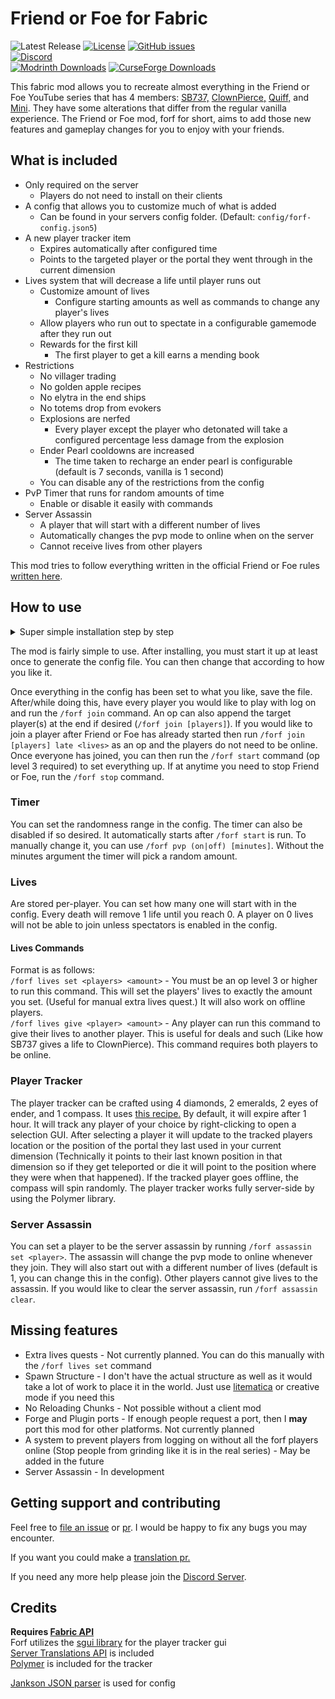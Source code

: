 # Friend or Foe for Fabric

![Latest Release](https://img.shields.io/github/v/tag/ILIkeFood971/forf?label=Latest%20Release)
[![License](https://img.shields.io/github/license/ILIkeFood971/forf)](https://github.com/ILikeFood971/ForF/blob/1.20/LICENSE)
[![GitHub issues](https://img.shields.io/github/issues/ILikeFood971/forf)](https://github.com/ILikeFood971/ForF/issues)  
[![Discord](https://img.shields.io/discord/1142919875300430015?logo=discord&label=discord)](https://discord.gg/ypyRwVEaBT)  
[![Modrinth Downloads](https://img.shields.io/modrinth/dt/forf?logo=modrinth&label=Modrinth%20Downloads)](https://modrinth.com/mod/forf)
[![CurseForge Downloads](https://cf.way2muchnoise.eu/full_919008_CurseForge%20Downloads.svg)](https://www.curseforge.com/minecraft/mc-mods/forf)

This fabric mod allows you to recreate almost everything in the Friend or Foe YouTube series that has 4
members: [SB737,](https://youtube.com/playlist?list=PLWJikipm2MTbCmHm6e9KV0bPmW6chk1j9) [ClownPierce,](https://www.youtube.com/@ClownPierce) [Quiff,](https://www.youtube.com/@QuiffYT)
and [Mini](https://www.youtube.com/playlist?list=PLkUQm5HBzevSUv6iW8EMErAmIKPKD4uF7). They have some alterations that
differ from the regular vanilla experience. The Friend or Foe mod, forf for short, aims to add those new features and
gameplay changes for you to enjoy with your friends.

## What is included

- Only required on the server
    - Players do not need to install on their clients
- A config that allows you to customize much of what is added
    - Can be found in your servers config folder. (Default: `config/forf-config.json5`)
- A new player tracker item
    - Expires automatically after configured time
  - Points to the targeted player or the portal they went through in the current dimension
- Lives system that will decrease a life until player runs out
    - Customize amount of lives
        - Configure starting amounts as well as commands to change any player's lives
    - Allow players who run out to spectate in a configurable gamemode after they run out
    - Rewards for the first kill
        - The first player to get a kill earns a mending book
- Restrictions
    - No villager trading
    - No golden apple recipes
    - No elytra in the end ships
    - No totems drop from evokers
    - Explosions are nerfed
        - Every player except the player who detonated will take a configured percentage less damage from the explosion
    - Ender Pearl cooldowns are increased
        - The time taken to recharge an ender pearl is configurable (default is 7 seconds, vanilla is 1 second)
    - You can disable any of the restrictions from the config
- PvP Timer that runs for random amounts of time
    - Enable or disable it easily with commands
- Server Assassin
    - A player that will start with a different number of lives
    - Automatically changes the pvp mode to online when on the server
    - Cannot receive lives from other players

This mod tries to follow everything written in the official Friend or Foe
rules [written here](https://pastebin.com/X9j3ZsNb).

## How to use

<details><summary>Super simple installation step by step</summary>

1. Set up a Minecraft server
    1. You can use either a server host or host it yourself
    2. If you are hosting it yourself, you can
       use [this](https://help.minecraft.net/hc/en-us/articles/360058525452-How-to-Setup-a-Minecraft-Java-Edition-Server)
       tutorial
    3. Download and install the latest Fabric Loader for servers from [here](https://fabricmc.net/use/server/)
        1. Most server hosts can do this automatically for you, if you need help installing on a server host look
           through their documentation or look up how to install Fabric on your server host
        2. If you're self-hosting it then replace the server jar you downloaded in step 1 with this new jar file
2. Install Friend or Foe and it's dependencies
    1. Download the latest Friend or Foe version for your Minecraft version
       from [Modrinth](https://modrinth.com/mod/forf)
       or [CurseForge](https://www.curseforge.com/minecraft/mc-mods/forf/files/all)
    2. Download the latest Fabric API version for your Minecraft version
       from [Modrinth](https://modrinth.com/mod/fabric-api)
       or [CurseForge](https://www.curseforge.com/minecraft/mc-mods/fabric-api/files/all)
    3. Put the 2 jar files you downloaded in step 3 and 4 into your server's `mods` folder
        1. If you are using a server host, you can usually do this through their file manager
        2. If you are self-hosting, you can find the `mods` folder in the same folder as the server jar
    4. Start up your server
        1. If you are using a server host, you can usually do this through their control panel
        2. If you are self-hosting, you can start it up by running the server jar file
3. Edit your Friend or Foe config file
    1. Stop your server
    2. Open the config file in your favorite text editor or in your server host's file manager
        1. You can find the config file in the same folder as the server jar
    3. Carefully look through all the options and edit them however you want
    4. Save the file
4. Start Friend or Foe
    1. Start up your server
    2. Run the `/forf join` command on every player you want to play with
        1. You can also append the target player(s) at the end if desired (`/forf join [players]`) (This works even with
           player who are not online)
    3. Run the `/forf start` command (op level 3 required) to set everything up
        1. Either have an op run it or run it on the server console
    4. Enjoy!

</details>

The mod is fairly simple to use. After installing, you must start it up at least once to generate the config file. You
can then change that according to how you like it.

Once everything in the config has been set to what you like, save the file. After/while doing this, have every player
you would like to play with log on and run the `/forf join` command. An op can also append the target player(s) at the
end if desired (`/forf join [players]`). If you would like to join a player after Friend or Foe has already started then
run `/forf join [players] late <lives>` as an op and the players do not need to be online. Once everyone has joined, you
can then run the `/forf start` command (op level 3 required) to set everything up. If at anytime you need to stop Friend
or Foe, run the `/forf stop` command.

### Timer

You can set the randomness range in the config. The timer can also be disabled if so desired. It automatically starts
after `/forf start` is run. To manually change it, you can use `/forf pvp (on|off) [minutes]`. Without the minutes
argument the timer will pick a random amount.

### Lives

Are stored per-player. You can set how many one will start with in the config. Every death will remove 1 life until you
reach 0. A player on 0 lives will not be able to join unless spectators is enabled in the config.

#### Lives Commands

Format is as follows:  
`/forf lives set <players> <amount>` - You must be an op level 3 or higher to run this command. This will set the
players' lives to exactly the amount you set. (Useful for manual extra lives quest.) It will also work on offline
players.  
`/forf lives give <player> <amount>` - Any player can run this command to give their lives to another player. This is
useful for deals and such (Like how SB737 gives a life to ClownPierce). This command requires both players to be online.

### Player Tracker

The player tracker can be crafted using 4 diamonds, 2 emeralds, 2 eyes of ender, and 1 compass. It
uses [this recipe.](https://gyazo.com/444fa8fc199afff4d1af3c8dd641fab4) By default, it will expire after 1 hour. It will
track any player of your choice by right-clicking to open a selection GUI. After selecting a player it will update to
the tracked players location or the position of the portal they last used in your current dimension (Technically it
points to their last known position in that dimension so if they get teleported or die it will point to the position
where they were when that happened). If the tracked player goes offline, the compass will spin randomly. The player
tracker works fully server-side by using the Polymer library.

### Server Assassin

You can set a player to be the server assassin by running `/forf assassin set <player>`. The assassin will change the
pvp mode to online whenever they join. They will also start out with a different number of lives (default is 1, you can
change this in the config). Other players cannot give lives to the assassin. If you would like to clear the server
assassin, run `/forf assassin clear`.

## Missing features

- Extra lives quests - Not currently planned. You can do this manually with the `/forf lives set` command
- Spawn Structure - I don't have the actual structure as well as it would take a lot of work to place it in the world.
  Just use [litematica](https://www.curseforge.com/minecraft/mc-mods/litematica) or creative mode if you need this
- No Reloading Chunks - Not possible without a client mod
- Forge and Plugin ports - If enough people request a port, then I **may** port this mod for other platforms. Not
  currently planned
- A system to prevent players from logging on without all the forf players online (Stop people from grinding like it is
  in the real series) - May be added in the future
- Server Assassin - In development

## Getting support and contributing

Feel free to [file an issue](https://github.com/ILikeFood971/ForF/issues)
or [pr](https://github.com/ILikeFood971/ForF/pulls). I would be happy to fix any bugs you may encounter.

If you want you could make
a [translation pr.](https://github.com/ILikeFood971/ForF/tree/main/src/main/resources/assets/forf/lang)

If you need any more help please join the [Discord Server](https://discord.gg/ypyRwVEaBT).

## Credits

**Requires [Fabric API](https://modrinth.com/mod/fabric-api)**  
Forf utilizes the [sgui library](https://github.com/Patbox/sgui) for the player tracker gui  
[Server Translations API](https://github.com/NucleoidMC/Server-Translations) is included  
[Polymer](https://github.com/Patbox/polymer) is included for the tracker

[Jankson JSON parser](https://github.com/falkreon/Jankson) is used for config